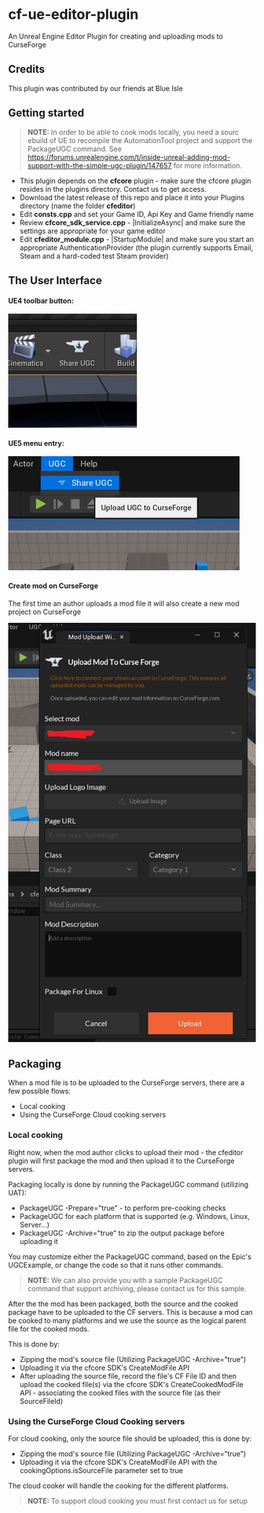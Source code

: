 # cf-ue-editor-plugin

An Unreal Engine Editor Plugin for creating and uploading mods to CurseForge

## Credits

This plugin was contributed by our friends at Blue Isle

## Getting started

> **NOTE:** In order to be able to cook mods locally, you need a sourc ebuild of
> UE to recompile the AutomationTool project and support the PackageUGC command.
> See https://forums.unrealengine.com/t/inside-unreal-adding-mod-support-with-the-simple-ugc-plugin/147657
> for more information.

- This plugin depends on the **cfcore** plugin - make sure the cfcore plugin resides
in the plugins directory. Contact us to get access.
- Download the latest release of this repo and place it into your Plugins directory (name the folder **cfeditor**)
- Edit **consts.cpp** and set your Game ID, Api Key and Game friendly name
- Review **cfcore_sdk_service.cpp** - |InitializeAsync| and make sure the settings
are appropriate for your game editor
- Edit **cfeditor_module.cpp** - |StartupModule| and make sure you start an
appropriate AuthenticationProvider (the plugin currently supports Email, Steam
and a hard-coded test Steam provider)


## The User Interface

#### UE4 toolbar button:

![ue4 toolbar button](/docs/assets/images/ue4-toolbar-button.jpg)

#### UE5 menu entry:

![ue5 menu entry](/docs/assets/images/ue5-menu-entry.jpg)

#### Create mod on CurseForge

The first time an author uploads a mod file it will also create a new mod project on CurseForge

![create mod](/docs/assets/images/create-mod.jpg)

## Packaging

When a mod file is to be uploaded to the CurseForge servers, there are a few
possible flows:

- Local cooking
- Using the CurseForge Cloud cooking servers

### Local cooking

Right now, when the mod author clicks to upload their mod - the cfeditor plugin
will first package the mod and then upload it to the CurseForge servers.

Packaging locally is done by running the PackageUGC command (utilizing UAT):

- PackageUGC -Prepare="true" - to perform pre-cooking checks
- PackageUGC for each platform that is supported (e.g. Windows, Linux, Server...)
- PackageUGC -Archive="true" to zip the output package before uploading it

You may customize either the PackageUGC command, based on the Epic's UGCExample,
or change the code so that it runs other commands.

> **NOTE:** We can also provide you with a sample PackageUGC command that
> support archiving, please contact us for this sample.

After the the mod has been packaged, both the source and the cooked package have
to be uploaded to the CF servers. This is because a mod can be cooked to many
platforms and we use the source as the logical parent file for the cooked mods.

This is done by:

- Zipping the mod's source file (Utilizing PackageUGC -Archive="true")
- Uploading it via the cfcore SDK's CreateModFile API
- After uploading the source file, record the file's CF File ID and then
upload the cooked file(s) via the cfcore SDK's CreateCookedModFile API -
associating the cooked files with the source file (as their SourceFileId)

### Using the CurseForge Cloud Cooking servers

For cloud cooking, only the source file should be uploaded, this is done by:

- Zipping the mod's source file (Utilizing PackageUGC -Archive="true")
- Uploading it via the cfcore SDK's CreateModFile API with the
cookingOptions.isSourceFile parameter set to true

The cloud cooker will handle the cooking for the different platforms.

> **NOTE:** To support cloud cooking you must first contact us for setup
